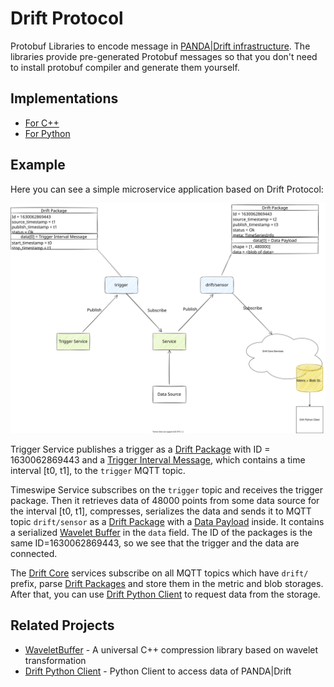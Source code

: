 # Drift Protocol

Protobuf Libraries to encode message
in [PANDA|Drift infrastructure](https://driftpythonclient.readthedocs.io/en/latest/docs/panda_drift/).
The libraries provide pre-generated Protobuf messages so that you don't need to install protobuf compiler and
generate them yourself.

## Implementations

* [For C++](cpp/README.md)
* [For Python](python/README.md)

## Example

Here you can see a simple microservice application based on Drift Protocol:

![Drift Protocol Example](docs/img/example.drawio.svg)

Trigger Service publishes a trigger as a [Drift Package](docs/api/common/#driftpackage) with ID = 1630062869443 and
a [Trigger Interval Message](docs/api/triggering/#intervaltriggermessage), which contains a time interval [t0, t1], to
the  `trigger` MQTT topic.

Timeswipe Service subscribes on the `trigger` topic and receives the trigger package. Then it retrieves data of 48000
points from some data source for the interval [t0, t1], compresses, serializes the data and sends it to MQTT
topic `drift/sensor` as a [Drift Package](docs/api/common/#driftpackage) with
a [Data Payload](docs/api/common/#datapayload) inside. It contains a
serialized [Wavelet Buffer](https://github.com/panda-official/WaveletBuffer) in the `data` field. The ID of the packages
is the same ID=1630062869443, so we see that the trigger and the data are connected.

The [Drift Core](https://driftpythonclient.readthedocs.io/en/latest/docs/panda_drift/) services subscribe on all MQTT
topics which have `drift/` prefix, parse [Drift Packages](docs/api/common/#driftpackage) and store them in the metric
and blob storages. After that, you can use [Drift Python Client](https://github.com/panda-official/DriftPythonClient) to
request data from the storage.

## Related Projects

* [WaveletBuffer](https://github.com/panda-official/WaveletBuffer) - A universal C++ compression library based on
  wavelet transformation
* [Drift Python Client](https://github.com/panda-official/DriftPythonClient) - Python Client to access data of
  PANDA|Drift